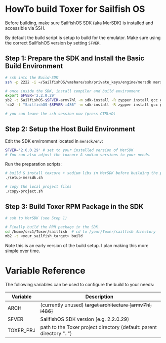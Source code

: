 # HowTo build Toxer for Sailfish OS

Before building, make sure SailfishOS SDK (aka MerSDK) is installed and accessible via SSH.

By default the build script is setup to build for the emulator. Make sure using the correct SailfishOS version by setting `SFVER`.

## Step 1: Prepare the SDK and Install the Basic Build Environment

```bash
# ssh into the Build-SDK
ssh -p 2222 -i ~/SailfishOS/vmshare/ssh/private_keys/engine/mersdk mersdk@localhost

# once inside the SDK, install compiler and build environment
export SFVER='2.2.0.29'
sb2 -t SailfishOS-$SFVER-armv7hl -m sdk-install -R zypper install gcc gcc-c++ autoconf automake make libtool`
`sb2 -t "SailfishOS-$SFVER-i486" -m sdk-install -R zypper install gcc gcc-c++ autoconf automake make libtool`

# you can leave the ssh session now (press CTRL+D)
```

## Step 2: Setup the Host Build Environment

Edit the SDK environment located in `mersdk/env`:

```bash
SFVER='2.0.0.29' # set to your installed version of MerSDK
# You can also adjust the toxcore & sodium versions to your needs.
```

Run the preparation scripts:

```bash
# build & install toxcore + sodium libs in MerSDK before building the package
./setup-mersdk.sh

# copy the local project files
./copy-project.sh
```

## Step 3: Build Toxer RPM Package in the SDK

```bash
# ssh to MerSDK (see Step 1)

# Finally build the RPM package in the SDK.
cd /home/src1/Toxer/sailfish  # cd to /your/Toxer/sailfish directory
mb2 -t <your_sailfish_target> build
```

Note this is an early version of the build setup. I plan making this more simple over time.

# Variable Reference

The following variables can be used to configure the build to your needs:

Variable | Description
---- | ----
ARCH | (currently unused) ~~target architecture [armv7hl, i486]~~
SFVER | SailfishOS SDK version (e.g. 2.2.0.29)
TOXER\_PRJ | path to the Toxer project directory (default: parent directory "..")
